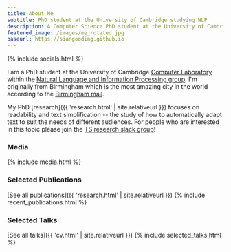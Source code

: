 ```yaml
---
title: About Me
subtitle: PhD student at the University of Cambridge studying NLP
description: A Computer Science PhD student at the University of Cambridge
featured_image: /images/me_rotated.jpg
baseurl: https://siangooding.github.io
---
```

{% include socials.html %}

I am a PhD student at the University of Cambridge <a href="https://www.cl.cam.ac.uk">Computer Laboratory</a> within the <a href="https://www.cl.cam.ac.uk/research/nl/">Natural Language and Information Processing group</a>. I'm originally from Birmingham which is the most amazing city in the world according to the <a href="https://www.birminghammail.co.uk/whats-on/whats-on-news/10-reasons-birmingham-most-amazing-11661735">Birmingham mail</a>. 

My PhD [research]({{ 'research.html' | site.relativeurl }}) focuses on readability and text simplification -- the study of how to automatically adapt text to suit the needs of different audiences. For people who are interested in this topic please join the <a href="https://join.slack.com/t/textsimplification/shared_invite/zt-9vypl5uq-M7ViTMsnFyGkcuyw_zPOAQ">TS research slack group</a>!

### Media

{% include media.html %}

### Selected Publications
[See all publications]({{ 'research.html' | site.relativeurl }})
{% include recent_publications.html %}

### Selected Talks
[See all talks]({{ 'cv.html' | site.relativeurl }})
{% include selected_talks.html %}



